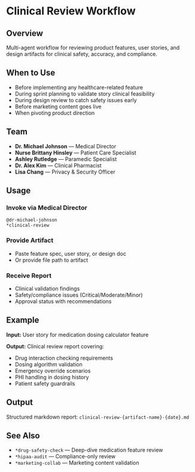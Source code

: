 # Clinical Review Workflow

## Overview

Multi-agent workflow for reviewing product features, user stories, and design artifacts for clinical safety, accuracy, and compliance.

## When to Use

- Before implementing any healthcare-related feature
- During sprint planning to validate story clinical feasibility
- During design review to catch safety issues early
- Before marketing content goes live
- When pivoting product direction

## Team

- **Dr. Michael Johnson** — Medical Director
- **Nurse Brittany Hinsley** — Patient Care Specialist
- **Ashley Rutledge** — Paramedic Specialist
- **Dr. Alex Kim** — Clinical Pharmacist
- **Lisa Chang** — Privacy & Security Officer

## Usage

### Invoke via Medical Director
```
@dr-michael-johnson
*clinical-review
```

### Provide Artifact
- Paste feature spec, user story, or design doc
- Or provide file path to artifact

### Receive Report
- Clinical validation findings
- Safety/compliance issues (Critical/Moderate/Minor)
- Approval status with recommendations

## Example

**Input:** User story for medication dosing calculator feature

**Output:** Clinical review report covering:
- Drug interaction checking requirements
- Dosing algorithm validation
- Emergency override scenarios
- PHI handling in dosing history
- Patient safety guardrails

## Output

Structured markdown report: `clinical-review-{artifact-name}-{date}.md`

## See Also

- `*drug-safety-check` — Deep-dive medication feature review
- `*hipaa-audit` — Compliance-only review
- `*marketing-collab` — Marketing content validation

